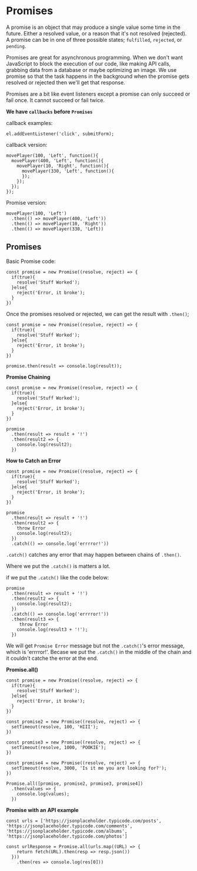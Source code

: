 # Promises

A promise is an object that may produce a single value some time in the future. Either a resolved value, or a reason that it's not resolved (rejected). A promise can be in one of three possible states; `fulfilled`, `rejected`, or `pending`.

Promises are great for asynchronous programming. When we don't want JavaScript to block the execution of our code, like making API calls, grabbing data from a database or maybe optimizing an image. We use promise so that the task happens in the background when the promise gets resolved or rejected then we'll get that response.

Promises are a bit like event listeners except a promise can only succeed or fail once. It cannot succeed or fail twice.

**We have `callbacks` before `Promises`**

callback examples:

```
el.addEventListener('click', submitForm);
```

callback version:

```
movePlayer(100, 'Left', function(){
  movePlayer(400, 'Left', function(){
    movePlayer(10, 'Right', function(){
      movePlayer(330, 'Left', function(){
      });
    });
  });
});
```

Promise version:

```
movePlayer(100, 'Left')
  .then(() => movePlayer(400, 'Left'))
  .then(() => movePlayer(10, 'Right'))
  .then(() => movePlayer(330, 'Left))
```

## Promises

Basic Promise code:

```
const promise = new Promise((resolve, reject) => {
  if(true){
    resolve('Stuff Worked');
  }else{
    reject('Error, it broke');
  }
})
```

Once the promises resolved or rejected, we can get the result with `.then()`;

```
const promise = new Promise((resolve, reject) => {
  if(true){
    resolve('Stuff Worked');
  }else{
    reject('Error, it broke');
  }
})

promise.then(result => console.log(result));
```

**Promise Chaining**

```
const promise = new Promise((resolve, reject) => {
  if(true){
    resolve('Stuff Worked');
  }else{
    reject('Error, it broke');
  }
})

promise
  .then(result => result + '!')
  .then(result2 => {
    console.log(result2);
  })

```

**How to Catch an Error**

```
const promise = new Promise((resolve, reject) => {
  if(true){
    resolve('Stuff Worked');
  }else{
    reject('Error, it broke');
  }
})

promise
  .then(result => result + '!')
  .then(result2 => {
    throw Error
    console.log(result2);
  })
  .catch(() => console.log('errrror!'))
```

`.catch()` catches any error that may happen between chains of `.then()`.

Where we put the `.catch()` is matters a lot.

if we put the `.catch()` like the code below:

```
promise
  .then(result => result + '!')
  .then(result2 => {
    console.log(result2);
  })
  .catch(() => console.log('errrror!'))
  .then(result3 => {
     throw Error
    console.log(result3 + '!');
  })
```

We will get `Promise Error` message but not the `.catch()`'s error message, which is 'errrror!'. Becase we put the `.catch()` in the middle of the chain and it couldn't catche the error at the end.

**Promise.all()**

```
const promise = new Promise((resolve, reject) => {
  if(true){
    resolve('Stuff Worked');
  }else{
    reject('Error, it broke');
  }
})

const promise2 = new Promise((resolve, reject) => {
  setTimeout(resolve, 100, 'HIII');
})

const promise3 = new Promise((resolve, reject) => {
  setTimeout(resolve, 1000, 'POOKIE');
})

const promise4 = new Promise((resolve, reject) => {
  setTimeout(resolve, 3000, 'Is it me you are looking for?');
})

Promise.all([promise, promise2, promise3, promise4])
  .then(values => {
    console.log(values);
  })
```

**Promise with an API example**

```
const urls = ['https://jsonplaceholder.typicode.com/posts', 'https://jsonplaceholder.typicode.com/comments', 'https://jsonplaceholder.typicode.com/albums', 'https://jsonplaceholder.typicode.com/photos']

const urlResponse = Promise.all(urls.map((URL) => {
    return fetch(URL).then(resp => resp.json())
  }))
    .then(res => console.log(res[0]))

```
